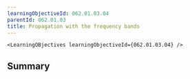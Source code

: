 ```yaml
---
learningObjectiveId: 062.01.03.04
parentId: 062.01.03
title: Propagation with the frequency bands
---
```


```tsx eval
<LearningOBjectives learningObjectiveId={062.01.03.04} />
```

## Summary
